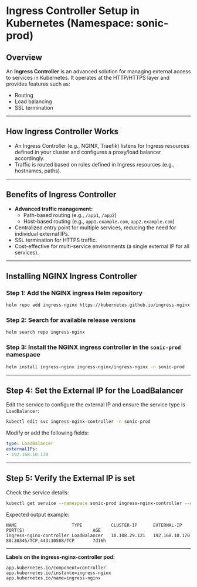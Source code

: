 # Ingress Controller Setup in Kubernetes (Namespace: sonic-prod)

## Overview

An **Ingress Controller** is an advanced solution for managing external access to services in Kubernetes. It operates at the HTTP/HTTPS layer and provides features such as:

- Routing
- Load balancing
- SSL termination

---

## How Ingress Controller Works

- An Ingress Controller (e.g., NGINX, Traefik) listens for Ingress resources defined in your cluster and configures a proxy/load balancer accordingly.
- Traffic is routed based on rules defined in Ingress resources (e.g., hostnames, paths).

---

## Benefits of Ingress Controller

- **Advanced traffic management:**
  - Path-based routing (e.g., `/app1`, `/app2`)
  - Host-based routing (e.g., `app1.example.com`, `app2.example.com`)
- Centralized entry point for multiple services, reducing the need for individual external IPs.
- SSL termination for HTTPS traffic.
- Cost-effective for multi-service environments (a single external IP for all services).

---

## Installing NGINX Ingress Controller

### Step 1: Add the NGINX ingress Helm repository

```bash
helm repo add ingress-nginx https://kubernetes.github.io/ingress-nginx
```

### Step 2: Search for available release versions

```bash
helm search repo ingress-nginx
```

### Step 3: Install the NGINX ingress controller in the `sonic-prod` namespace

```bash
helm install ingress-nginx ingress-nginx/ingress-nginx -n sonic-prod
```

---

## Step 4: Set the External IP for the LoadBalancer

Edit the service to configure the external IP and ensure the service type is `LoadBalancer`:

```bash
kubectl edit svc ingress-nginx-controller -n sonic-prod
```

Modify or add the following fields:

```yaml
type: LoadBalancer
externalIPs:
- 192.168.10.170
```

---

## Step 5: Verify the External IP is set

Check the service details:

```bash
kubectl get service --namespace sonic-prod ingress-nginx-controller --output wide
```

Expected output example:

```
NAME                     TYPE           CLUSTER-IP      EXTERNAL-IP     PORT(S)                          AGE
ingress-nginx-controller LoadBalancer   10.108.29.121   192.168.10.170  80:30345/TCP,443:30588/TCP       7d16h
```

---

**Labels on the ingress-nginx-controller pod:**

```
app.kubernetes.io/component=controller
app.kubernetes.io/instance=ingress-nginx
app.kubernetes.io/name=ingress-nginx
```
